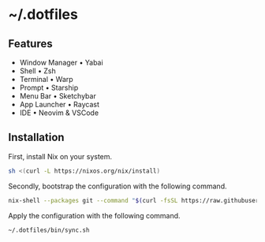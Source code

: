 # ~/.dotfiles

## Features

- Window Manager • Yabai
- Shell • Zsh
- Terminal • Warp
- Prompt • Starship
- Menu Bar • Sketchybar
- App Launcher • Raycast
- IDE • Neovim & VSCode

## Installation

First, install Nix on your system.

```sh
sh <(curl -L https://nixos.org/nix/install)
```

Secondly, bootstrap the configuration with the following command.

```sh
nix-shell --packages git --command "$(curl -fsSL https://raw.githubusercontent.com/0xa48rx394r83e9/dotfiles/master/bin/bootstrap.sh)"
```

Apply the configuration with the following command.

```sh
~/.dotfiles/bin/sync.sh
```

